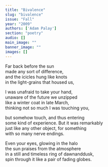 ```yaml
---
title: "Bivalence"
slug: "bivalence"
issue: "Fall"
year: "2009"
authors: ['Adam Palay']
section: "poetry"
audio: []
main_image: ""
banner_image: ""
images: []
---
```

Far back before the sun  
made any sort of difference,  
and the icicles hung like knots  
in the light-grains that housed us,

I was unafraid to take your hand,  
unaware of the future we unzipped  
like a winter coat in late March,  
thinking not so much I was touching you,

but somehow touch, and thus entering  
some kind of experience. But it was remarkably  
just like any other object, for something  
with so many nerve endings.

Even your eyes, glowing in the halo  
the sun praises from the atmosphere  
in a still and timeless ring of dawnanddusk,  
spin through it like a pair of fading globes.

